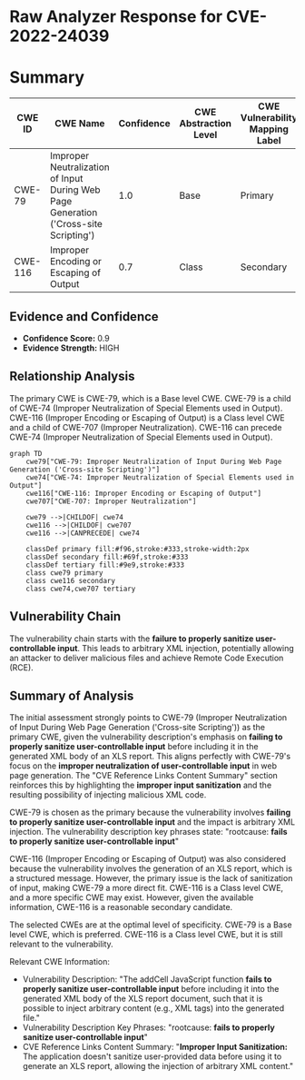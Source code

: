 # Raw Analyzer Response for CVE-2022-24039

# Summary
| CWE ID | CWE Name | Confidence | CWE Abstraction Level | CWE Vulnerability Mapping Label | CWE-Vulnerability Mapping Notes |
|---|---|---|---|---|---|
| CWE-79 | Improper Neutralization of Input During Web Page Generation ('Cross-site Scripting') | 1.0 | Base | Primary | Allowed |
| CWE-116 | Improper Encoding or Escaping of Output | 0.7 | Class | Secondary | Allowed-with-Review |

## Evidence and Confidence

*   **Confidence Score:** 0.9
*   **Evidence Strength:** HIGH

## Relationship Analysis
The primary CWE is CWE-79, which is a Base level CWE. CWE-79 is a child of CWE-74 (Improper Neutralization of Special Elements used in Output). CWE-116 (Improper Encoding or Escaping of Output) is a Class level CWE and a child of CWE-707 (Improper Neutralization). CWE-116 can precede CWE-74 (Improper Neutralization of Special Elements used in Output).

```mermaid
graph TD
    cwe79["CWE-79: Improper Neutralization of Input During Web Page Generation ('Cross-site Scripting')"]
    cwe74["CWE-74: Improper Neutralization of Special Elements used in Output"]
    cwe116["CWE-116: Improper Encoding or Escaping of Output"]
    cwe707["CWE-707: Improper Neutralization"]

    cwe79 -->|CHILDOF| cwe74
    cwe116 -->|CHILDOF| cwe707
    cwe116 -->|CANPRECEDE| cwe74

    classDef primary fill:#f96,stroke:#333,stroke-width:2px
    classDef secondary fill:#69f,stroke:#333
    classDef tertiary fill:#9e9,stroke:#333
    class cwe79 primary
    class cwe116 secondary
    class cwe74,cwe707 tertiary
```

## Vulnerability Chain
The vulnerability chain starts with the **failure to properly sanitize user-controllable input**. This leads to arbitrary XML injection, potentially allowing an attacker to deliver malicious files and achieve Remote Code Execution (RCE).

## Summary of Analysis
The initial assessment strongly points to CWE-79 (Improper Neutralization of Input During Web Page Generation ('Cross-site Scripting')) as the primary CWE, given the vulnerability description's emphasis on **failing to properly sanitize user-controllable input** before including it in the generated XML body of an XLS report. This aligns perfectly with CWE-79's focus on the **improper neutralization of user-controllable input** in web page generation. The "CVE Reference Links Content Summary" section reinforces this by highlighting the **improper input sanitization** and the resulting possibility of injecting malicious XML code.

CWE-79 is chosen as the primary because the vulnerability involves **failing to properly sanitize user-controllable input** and the impact is arbitrary XML injection. The vulnerability description key phrases state: "rootcause: **fails to properly sanitize user-controllable input**"

CWE-116 (Improper Encoding or Escaping of Output) was also considered because the vulnerability involves the generation of an XLS report, which is a structured message. However, the primary issue is the lack of sanitization of input, making CWE-79 a more direct fit. CWE-116 is a Class level CWE, and a more specific CWE may exist. However, given the available information, CWE-116 is a reasonable secondary candidate.

The selected CWEs are at the optimal level of specificity. CWE-79 is a Base level CWE, which is preferred. CWE-116 is a Class level CWE, but it is still relevant to the vulnerability.

Relevant CWE Information:
*   Vulnerability Description: "The addCell JavaScript function **fails to properly sanitize user-controllable input** before including it into the generated XML body of the XLS report document, such that it is possible to inject arbitrary content (e.g., XML tags) into the generated file."
*   Vulnerability Description Key Phrases: "rootcause: **fails to properly sanitize user-controllable input**"
*   CVE Reference Links Content Summary: "**Improper Input Sanitization:** The application doesn't sanitize user-provided data before using it to generate an XLS report, allowing the injection of arbitrary XML content."